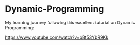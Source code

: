 # Dynamic-Programming

My learning journey following this excellent tutorial on Dynamic Programming:

https://www.youtube.com/watch?v=oBt53YbR9Kk
